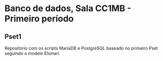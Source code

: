 # Banco de dados, Sala CC1MB - Primeiro período 
## Pset1

Repositório com os scripts MariaDB e PostgreSQL baseado no primeiro Pset seguindo o modelo Elsmari.
